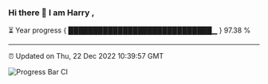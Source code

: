 ### Hi there 👋 I am Harry , 

⏳ Year progress { █████████████████████████████▁ } 97.38 %

---

⏰ Updated on Thu, 22 Dec 2022 10:39:57 GMT

![Progress Bar CI](https://github.com/duykhang68/duykhang68/workflows/Progress%20Bar%20CI/badge.svg)
